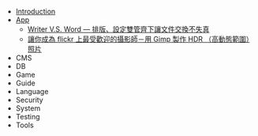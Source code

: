 * [Introduction](README.md)
* [App](app_readme.md)
    * [Writer V.S. Word — 排版、設定雙管齊下讓文件交換不失真](App/Apps-200807-Writer.md)
    * [讓你成為 flickr 上最受歡迎的攝影師－用 Gimp 製作 HDR （高動態範圍）照片](App/Apps-200809-Gimp.md)
* CMS
* DB
* Game
* Guide
* Language
* Security
* System
* Testing
* Tools
